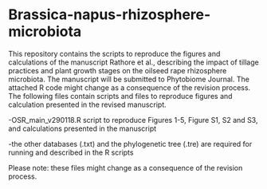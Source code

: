 # Brassica-napus-rhizosphere-microbiota
This repository contains the scripts to reproduce the figures and calculations of the manuscript Rathore et al., describing the impact of tillage practices and plant growth stages on the oilseed rape rhizosphere microbiota. The manuscript will be submitted to Phytobiome Journal. The attached R code might change as a consequence of the revision process. The following files contain scripts and files to reproduce figures and calculation presented in the revised manuscript.

-OSR_main_v290118.R script to reproduce Figures 1-5, Figure S1, S2 and S3, and calculations presented in the manuscript

-the other databases (.txt) and the phylogenetic tree (.tre) are required for running and described in the R scripts

Please note: these files might change as a consequence of the revision process.
